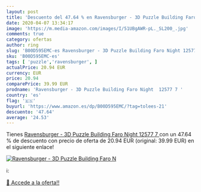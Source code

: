 ```yaml
---
layout: post
title: 'Descuento del 47.64 % en Ravensburger - 3D Puzzle Building Faro N'
date: 2020-04-07 13:34:17
image: 'https://m.media-amazon.com/images/I/51UBgAWR-pL._SL200_.jpg'
comments: true
category: ofertas
author: ring
slug: 'B00D595EMC-es Ravensburger - 3D Puzzle Building Faro Night 12577 7'
sku: 'B00D595EMC-es'
tags: [ 'puzzle','ravensburger', ]
actualPrice: 20.94 EUR
currency: EUR
price: 20.94
comparePrice: 39.99 EUR
prodname: 'Ravensburger - 3D Puzzle Building Faro Night  12577 7 '
country: 'es'
flag: '🇪🇸'
buyurl: 'https://www.amazon.es/dp/B00D595EMC/?tag=tolees-21'
descuento: '47.64'
average: '24.53'
---
```


Tienes [Ravensburger - 3D Puzzle Building Faro Night  12577 7 ](https://www.amazon.es/dp/B00D595EMC/?tag=tolees-21) con un 47.64 % de descuento con precio de oferta de 20.94 EUR (original: 39.99 EUR) en el siguiente enlace!

[![Ravensburger - 3D Puzzle Building Faro N](https://m.media-amazon.com/images/I/51UBgAWR-pL._SL200_.jpg)](https://www.amazon.es/dp/B00D595EMC/?tag=tolees-21)

ℹ️:


[🛒 Accede a la oferta!!](https://www.amazon.es/dp/B00D595EMC/?tag=tolees-21)
